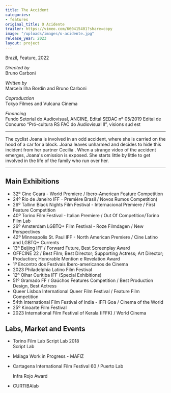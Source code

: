 ```yaml
---
title: The Accident
categories:
- features
original_title: O Acidente
trailer: https://vimeo.com/660415401?share=copy
image: "/uploads/images/o-acidente.jpg"
release_year: 2023
layout: project
---
```


Brazil, Feature, 2022

_Directed by_  
Bruno Carboni

_Written by_  
Marcela Ilha Bordin and Bruno Carboni

_Coproduction_  
Tokyo Filmes and Vulcana Cinema

_Financing_  
Fundo Setorial do Audiovisual, ANCINE, Edital SEDAC nº 05/2019 Edital de Concurso “Pró-cultura RS FAC do Audiovisual II”, visions sud est

***

The cyclist Joana is involved in an odd accident, where she is carried on the hood of a car for a block. Joana leaves unharmed and decides to hide this incident from her partner Cecilia . When a strange video of the accident emerges, Joana's omission is exposed. She starts little by little to get involved in the life of the family who run over her.

***

## Main Exhibitions

* 32º Cine Ceará - World Premiere / Ibero-American Feature Competition
* 24º Rio de Janeiro IFF - Première Brasil / Novos Rumos Competition)
* 26º Tallinn Black Nights Film Festival - Internacional Premiere / First Feature Competition
* 40º Torino Film Festival - Italian Premiere / Out Of Competition/Torino Film Lab
* 26º Amsterdam LGBTQ+ Film Festival - Roze Filmdagen / New Perspectives
* 42º Minneapolis St. Paul IFF - North American Premiere / Cine Latino and LGBTQ+ Currents
* 13º Beijing IFF / Forward Future, Best Screenplay Award
* OFFCINE 22 / Best Film; Best Director; Supporting Actress; Art Director; Production; Honorable Mention e Revelation Award
* 1º Encontro dos Festivais Ibero-americanos de Cinema
* 2023 Philadelphia Latino Film Festival
* 12º Olhar Curitiba IFF (Special Exhibitions)
* 51º Gramado FF / Gaúchos Features Competition / Best Production Design, Best Actress
* Queer Lisboa International Queer Film Festival / Feature Film Competition
* 54th International Film Festival of India - IFFI Goa / Cinema of the World
* 25º Kinoarte Film Festival
* 2023 International Film Festival of Kerala (IFFK) / World Cinema

## Labs, Market and Events

* Torino Film Lab Script Lab 2018  
  Script Lab
* Málaga Work in Progress - MAFIZ
* Cartagena International Film Festival 60 / Puerto Lab

  Infra Rojo Award
* CURTIBAlab